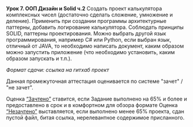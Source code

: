 <b>Урок 7. ООП Дизайн и Solid ч.2</b>
Создать проект калькулятора комплексных чисел (достаточно сделать сложение, умножение и деление).
Применить при создании программы архитектурные паттерны, добавить логирование калькулятора.
Соблюдать принципы SOLID, паттерны проектирования.
Можно выбрать другой язык программирования, например C# или Python, если выбран язык, отличный от JAVA, то необходимо написать документ, каким образом можно запустить приложение (что необходимо установить, каким образом запускать и т.п.).

<i>Формат сдачи: ссылка на гитхаб проект</i>

Данная промежуточная аттестация оценивается по системе "зачет" / "не зачет".

Оценка <u>“Зачтено”</u> ставится, если Задание выполнено на 65% и более и предоставлено в срок и в комфортном для обзора формате
Оценка <u>“Незачтено”</u> выставляется, если выполнено менее 65% проекта, сдан пустой файл, битая ссылка, нерелевантное содержимое присланного.